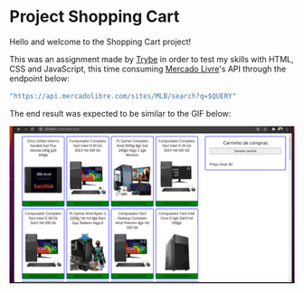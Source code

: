 # Project Shopping Cart

Hello and welcome to the Shopping Cart project!

This was an assignment made by [Trybe](www.betrybe.com) in order to test my skills with HTML, CSS and JavaScript, this time consuming [Mercado Livre](www.mercadolivre.com)'s API through the endpoint below:

```javascript
"https://api.mercadolibre.com/sites/MLB/search?q=$QUERY"
```

The end result was expected to be similar to the GIF below:

![Project Gif](./out.gif)
